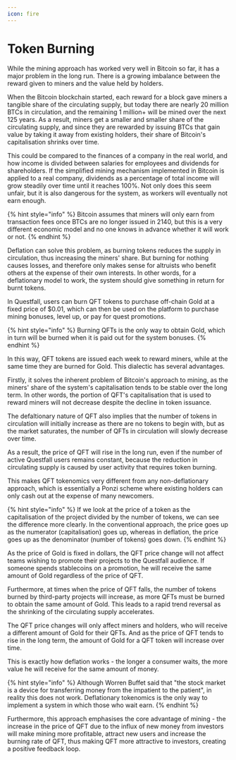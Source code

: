 ```yaml
---
icon: fire
---
```


# Token Burning

While the mining approach has worked very well in Bitcoin so far, it has a major problem in the long run. There is a growing imbalance between the reward given to miners and the value held by holders.

When the Bitcoin blockchain started, each reward for a block gave miners a tangible share of the circulating supply, but today there are nearly 20 million BTCs in circulation, and the remaining 1 million+ will be mined over the next 125 years. As a result, miners get a smaller and smaller share of the circulating supply, and since they are rewarded by issuing BTCs that gain value by taking it away from existing holders, their share of Bitcoin's capitalisation shrinks over time.

This could be compared to the finances of a company in the real world, and how income is divided between salaries for employees and dividends for shareholders. If the simplified mining mechanism implemented in Bitcoin is applied to a real company, dividends as a percentage of total income will grow steadily over time until it reaches 100%. Not only does this seem unfair, but it is also dangerous for the system, as workers will eventually not earn enough.

{% hint style="info" %}
Bitcoin assumes that miners will only earn from transaction fees once BTCs are no longer issued in 2140, but this is a very different economic model and no one knows in advance whether it will work or not.
{% endhint %}

Deflation can solve this problem, as burning tokens reduces the supply in circulation, thus increasing the miners' share. But burning for nothing causes losses, and therefore only makes sense for altruists who benefit others at the expense of their own interests. In other words, for a deflationary model to work, the system should give something in return for burnt tokens.

In Questfall, users can burn QFT tokens to purchase off-chain Gold at a fixed price of $0.01, which can then be used on the platform to purchase mining bonuses, level up, or pay for quest promotions.

{% hint style="info" %}
Burning QFTs is the only way to obtain Gold, which in turn will be burned when it is paid out for the system bonuses.
{% endhint %}

In this way, QFT tokens are issued each week to reward miners, while at the same time they are burned for Gold. This dialectic has several advantages.

Firstly, it solves the inherent problem of Bitcoin's approach to mining, as the miners' share of the system's capitalisation tends to be stable over the long term. In other words, the portion of QFT's capitalisation that is used to reward miners will not decrease despite the decline in token issuance.

The defaltionary nature of QFT also implies that the number of tokens in circulation will initially increase as there are no tokens to begin with, but as the market saturates, the number of QFTs in circulation will slowly decrease over time.&#x20;

As a result, the price of QFT will rise in the long run, even if the number of active Questfall users remains constant, because the reduction in circulating supply is caused by user activity that requires token burning.

This makes QFT tokenomics very different from any non-deflationary approach, which is essentially a Ponzi scheme where existing holders can only cash out at the expense of many newcomers.

{% hint style="info" %}
If we look at the price of a token as the capitalisation of the project divided by the number of tokens, we can see the difference more clearly. In the conventional approach, the price goes up as the numerator (capitalisation) goes up, whereas in deflation, the price goes up as the denominator (number of tokens) goes down.
{% endhint %}

As the price of Gold is fixed in dollars, the QFT price change will not affect teams wishing to promote their projects to the Questfall audience. If someone spends stablecoins on a promotion, he will receive the same amount of Gold regardless of the price of QFT.

Furthermore, at times when the price of QFT falls, the number of tokens burned by third-party projects will increase, as more QFTs must be burned to obtain the same amount of Gold. This leads to a rapid trend reversal as the shrinking of the circulating supply accelerates.

The QFT price changes will only affect miners and holders, who will receive a different amount of Gold for their QFTs. And as the price of QFT tends to rise in the long term, the amount of Gold for a QFT token will increase over time.&#x20;

This is exactly how deflation works - the longer a consumer waits, the more value he will receive for the same amount of money.

{% hint style="info" %}
Although Worren Buffet said that "the stock market is a device for transferring money from the impatient to the patient", in reality this does not work. Deflationary tokenomics is the only way to implement a system in which those who wait earn.
{% endhint %}

Furthermore, this approach emphasises the core advantage of mining - the increase in the price of QFT due to the influx of new money from investors will make mining more profitable, attract new users and increase the burning rate of QFT, thus making QFT more attractive to investors, creating a positive feedback loop.
